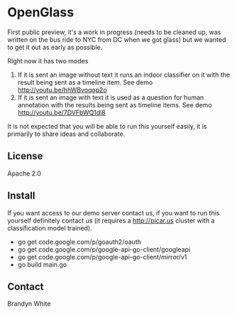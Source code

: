 OpenGlass
=========

First public preview, it's a work in progress (needs to be cleaned up, was written on the bus ride to NYC from DC when we got glass) but we wanted to get it out as early as possible.

Right now it has two modes

1. If it is sent an image without text it runs an indoor classifier on it with the result being sent as a timeline item.  See demo http://youtu.be/hhWBvoqop2o
2. If it is sent an image with text it is used as a question for human annotation with the results being sent as timeline items.  See demo http://youtu.be/7DVFbWQ1di8

It is not expected that you will be able to run this yourself easily, it is primarily to share ideas and collaborate.

License
-------
Apache 2.0

Install
-------
If you want access to our demo server contact us, if you want to run this yourself definitely contact us (it requires a http://picar.us cluster with a classification model trained).

* go get code.google.com/p/goauth2/oauth
* go get code.google.com/p/google-api-go-client/googleapi
* go get code.google.com/p/google-api-go-client/mirror/v1
* go build main.go

Contact
-------
Brandyn White <bwhite dappervision com>
